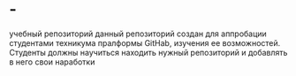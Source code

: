 # -
учебный репозиторий
данный репозиторий создан для аппробации студентами техникума пралформы GitHab, изучения ее возможностей. Студенты должны научиться находить нужный репозиторий и добавлять в него свои наработки
